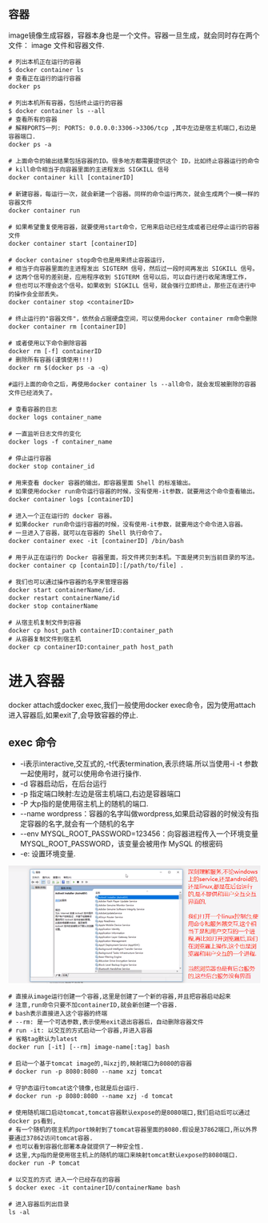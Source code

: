 ## 容器

image镜像生成容器，容器本身也是一个文件。容器一旦生成，就会同时存在两个文件： image 文件和容器文件.

```shell script
# 列出本机正在运行的容器
$ docker container ls
# 查看正在运行的运行容器
docker ps

# 列出本机所有容器，包括终止运行的容器
$ docker container ls --all
# 查看所有的容器
# 解释PORTS一列: PORTS: 0.0.0.0:3306->3306/tcp ,其中左边是宿主机端口,右边是容器端口.
docker ps -a

# 上面命令的输出结果包括容器的ID。很多地方都需要提供这个 ID，比如终止容器运行的命令
# kill命令相当于向容器里面的主进程发出 SIGKILL 信号
docker container kill [containerID]

# 新建容器，每运行一次，就会新建一个容器。同样的命令运行两次，就会生成两个一模一样的容器文件
docker container run

# 如果希望重复使用容器，就要使用start命令，它用来启动已经生成或者已经停止运行的容器文件
docker container start [containerID]

# docker container stop命令也是用来终止容器运行，
# 相当于向容器里面的主进程发出 SIGTERM 信号，然后过一段时间再发出 SIGKILL 信号。
# 这两个信号的差别是，应用程序收到 SIGTERM 信号以后，可以自行进行收尾清理工作，
# 但也可以不理会这个信号。如果收到 SIGKILL 信号，就会强行立即终止，那些正在进行中的操作会全部丢失。
docker container stop <containerID>

# 终止运行的"容器文件"，依然会占据硬盘空间，可以使用docker container rm命令删除
docker container rm [containerID]

# 或者使用以下命令删除容器
docker rm [-f] containerID
# 删除所有容器(谨慎使用!!!)
docker rm $(docker ps -a -q)

#运行上面的命令之后，再使用docker container ls --all命令，就会发现被删除的容器文件已经消失了。

# 查看容器的日志
docker logs container_name

# 一直监听日志文件的变化
docker logs -f container_name

# 停止运行容器
docker stop container_id

# 用来查看 docker 容器的输出，即容器里面 Shell 的标准输出。
# 如果使用docker run命令运行容器的时候，没有使用-it参数，就要用这个命令查看输出。
docker container logs [containerID]

# 进入一个正在运行的 docker 容器。
# 如果docker run命令运行容器的时候，没有使用-it参数，就要用这个命令进入容器。
# 一旦进入了容器，就可以在容器的 Shell 执行命令了。
docker container exec -it [containerID] /bin/bash

# 用于从正在运行的 Docker 容器里面，将文件拷贝到本机。下面是拷贝到当前目录的写法。
docker container cp [containID]:[/path/to/file] .

# 我们也可以通过操作容器的名字来管理容器
docker start containerName/id.
docker restart containerName/id
docker stop containerName

# 从宿主机复制文件到容器
docker cp host_path containerID:container_path
# 从容器复制文件到宿主机
docker cp containerID:container_path host_path
```

# 进入容器

docker attach或docker exec,我们一般使用docker exec命令，因为使用attach进入容器后,如果exit了,会导致容器的停止.

## exec 命令

- -i表示interactive,交互式的,-t代表termination,表示终端.所以当使用-i -t 参数一起使用时，就可以使用命令进行操作.
- -d 容器启动后，在后台运行
- -p 指定端口映射:左边是宿主机端口,右边是容器端口
- -P 大p指的是使用宿主机上的随机的端口.
- --name wordpress：容器的名字叫做wordpress,如果启动容器的时候没有指定容器的名字,就会有一个随机的名字
- --env MYSQL_ROOT_PASSWORD=123456：向容器进程传入一个环境变量MYSQL_ROOT_PASSWORD，该变量会被用作 MySQL 的根密码
- -e: 设置环境变量.

![](pics/深刻理解服务是没有界面的,进而理解docker的守护态-也就是不占用和用户交互的前台进程,而在后台服务.png)

```shell script
# 直接从image运行创建一个容器,这里是创建了一个新的容器,并且把容器启动起来
# 注意,run命令只要不加containerID,就会新创建一个容器.
# bash表示直接进入这个容器的终端
# --rm: 是一个可选参数,表示使用exit退出容器后，自动删除容器文件
# run -it: 以交互的方式启动一个容器,并进入容器
# 省略tag默认为latest
docker run [-it] [--rm] image-name[:tag] bash

# 启动一个基于tomcat image的,叫xzj的,映射端口为8080的容器
# docker run -p 8080:8080 --name xzj tomcat

# 守护态运行tomcat这个镜像,也就是后台运行.
# docker run -p 8080:8080 --name xzj -d tomcat

# 使用随机端口启动tomcat,tomcat容器默认expose的是8080端口,我们启动后可以通过docker ps看到,
# 有一个随机的宿主机的port映射到了tomcat容器里面的8080.假设是37862端口,所以外界要通过37862访问tomcat容器.
# 也可以看到容器化部署本身就提供了一种安全性.
# 这里,大p指的是使用宿主机上的随机的端口来映射tomcat默认expose的8080端口.
docker run -P tomcat

# 以交互的方式 进入一个已经存在的容器
$ docker exec -it containerID/containerName bash

# 进入容器后列出目录
ls -al
```